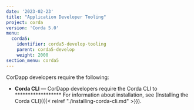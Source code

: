 ```yaml
---
date: '2023-02-23'
title: "Application Developer Tooling"
project: corda
version: 'Corda 5.0'
menu:
  corda5:
    identifier: corda5-develop-tooling
    parent: corda5-develop
    weight: 2000
section_menu: corda5
---
```

CorDapp developers require the following:

* **Corda CLI** — CorDapp developers require the Corda CLI to ******************
For information about installation, see [Installing the Corda CLI]({{< relref "./installing-corda-cli.md" >}}).